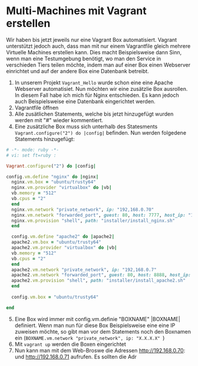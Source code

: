 # Multi-Machines mit Vagrant erstellen

Wir haben bis jetzt jeweils nur eine Vagrant Box automatisiert. Vagrant unterstützt jedoch auch, dass man mit nur einem Vagrantfile gleich mehrere Virtuelle Machines erstellen kann.
Dies macht Beispielsweise dann Sinn, wenn man eine Testumgebung benötigt, wo man den Service in verschieden Tiers teilen möchte, indem man auf einer Box einen Webserver einrichtet und auf der andere Box eine Datenbank betreibt.

1) In unserem Projekt `Vagrant_Hello` wurde schon eine eine Apache Webserver automatisiet. Nun möchten wir eine zusätzlie Box ausrollen. In diesem Fall habe ich mich für Nginx entschieden. Es kann jedoch auch Beispielsweise eine Datenbank eingerichtet werden.
2) Vagrantfile öffnen
3) Alle zusätlichen Statements, welche bis jetzt hinzugefügt wurden werden mit "#" wieder kommentiert.
4) Eine zusätzliche Box muss sich unterhalb des Statesments `Vagrant.configure("2") do |config|` befinden. Nun werden folgedene Statements hinzugefügt:
```ruby
# -*- mode: ruby -*-
# vi: set ft=ruby :

Vagrant.configure("2") do |config|

config.vm.define "nginx" do |nginx|
  nginx.vm.box = "ubuntu/trusty64"
  nginx.vm.provider "virtualbox" do |vb|
  vb.memory = "512"
  vb.cpus = "2"
  end
  nginx.vm.network "private_network", ip: "192,168.0.70" 
  nginx.vm.network "forwarded_port", guest: 80, host: 7777, host_ip: "192.168.0.70"
  nginx.vm.provision "shell", path: "installer/install_nginx.sh"
  end

  config.vm.define "apache2" do |apache2|
  apache2.vm.box = "ubuntu/trusty64"
  apache2.vm.provider "virtualbox" do |vb|
  vb.memory = "512"
  vb.cpus = "2"
  end
  apache2.vm.network "private_network", ip: "192,168.0.7" 
  apache2.vm.network "forwarded_port", guest: 80, host: 8888, host_ip: "192.168.0.71"
  apache2.vm.provision "shell", path: "installer/install_apache2.sh"
  end
  
  config.vm.box = "ubuntu/trusty64"

end
```

5) Eine Box wird immer mit config.vm.definie "BOXNAME" |BOXNAME| definiert. Wenn man nun für diese Box Beispielsweise eine eine IP zuweisen möchte, so gibt man vor dem Statements noch den Boxnamen ein (`BOXNAME.vm.network "private_network", ip: "X.X.X.X" `)
6) Mit `vagrant up` werden die Boxen eingerichtet
7) Nun kann man mit dem Web-Broswe die Adressen http://192.168.0.70: und http://192.168.0.71 aufrufen. Es sollten die Adr
